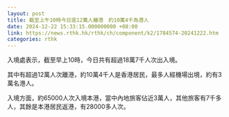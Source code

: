 ```yaml
---
layout: post
title: 截至上午10時今日逾12萬人離港　約10萬4千為港人
date: 2024-12-22 15:33:15.000000000 +08:00
link: https://news.rthk.hk/rthk/ch/component/k2/1784574-20241222.htm
categories: rthk
---
```


入境處表示，截至早上10時，今日共有超過18萬7千人次出入境。

其中有超過12萬人次離港，約10萬4千人是香港居民，最多人經機場出境，約有3萬名港人。

入境方面，約65000人次入境本港，當中內地旅客佔近3萬人，其他旅客有7千多人，其餘是本港居民返港，有28000多人次。
